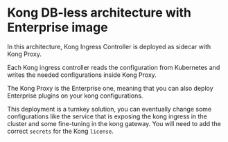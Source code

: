 # Kong DB-less architecture with Enterprise image

In this architecture, Kong Ingress Controller is deployed as sidecar with Kong Proxy.

Each Kong ingress controller reads the configuration from Kubernetes and writes the needed configurations inside
Kong Proxy.

The Kong Proxy is the Enterprise one, meaning that you can also deploy Enterprise plugins on your kong configurations.

This deployment is a turnkey solution, you can eventually change some configurations like the service that is exposing
the kong ingress in the cluster and some fine-tuning in the kong gateway. You will need to add the correct `secrets`
for the Kong `license`.
